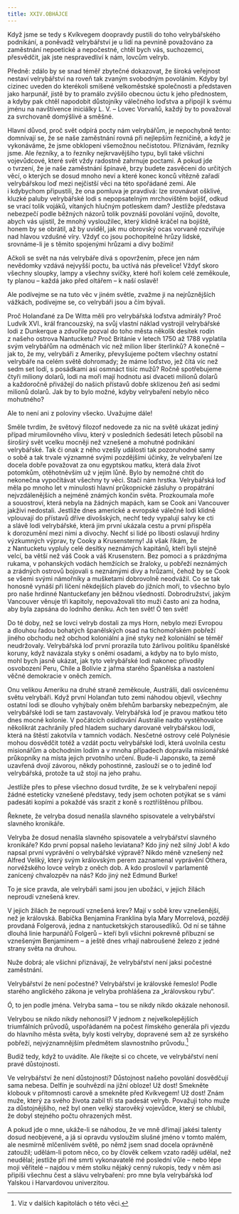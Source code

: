```yaml
---
title: XXIV.OBHÁJCE
---
```


Když jsme se tedy s Kvíkvegem doopravdy pustili do toho velrybářského podnikání, a poněvadž velrybářství je u lidí na pevnině považováno za zaměstnání nepoetické a nepočestné, chtěl bych vás, suchozemci, přesvědčit, jak jste nespravedliví k nám, lovcům velryb.

Předně: zdálo by se snad téměř zbytečné dokazovat, že široká veřejnost nestaví velrybářství na roveň tak zvaným svobodným povoláním. Kdyby byl cizinec uveden do kterékoli smíšené velkoměstské společnosti a představen jako harpunář, jistě by to pramálo zvýšilo obecnou úctu k jeho přednostem, a kdyby pak chtěl napodobit důstojníky válečného loďstva a připojil k svému jménu na navštívence iniciálky L. V. – Lovec Vorvaňů, každý by to považoval za svrchovaně domýšlivé a směšné.

Hlavní důvod, proč svět odpírá pocty nám velrybářům, je nepochybně tento: domnívají se, že se naše zaměstnání rovná při nejlepším řezničině, a když je vykonáváme, že jsme obklopeni všemožnou nečistotou. Přiznávám, řezníky jsme. Ale řezníky, a to řezníky nejkrvavějšího typu, byli také všichni vojevůdcové, které svět vždy radostně zahrnuje poctami. A pokud jde o tvrzení, že je naše zaměstnání špinavé, brzy budete zasvěceni do určitých věcí, o kterých se dosud mnoho neví a které konec konců vítězně zařadí velrybářskou loď mezi nejčistší věci na této spořádané zemi. Ale i kdybychom připustili, že ona pomluva je pravdivá: lze srovnávat ošklivé, kluzké paluby velrybářské lodi s nepopsatelným mrchovištěm bojišť, odkud se vrací tolik vojáků, vítaných hlučným potleskem dam? Jestliže představa nebezpečí podle běžných názorů tolik povznáší povolání vojínů, dovolte, abych vás ujistil, že mnohý vysloužilec, který klidně kráčel na bojiště, honem by se obrátil, až by uviděl, jak mu obrovský ocas vorvaně rozviřuje nad hlavou vzdušné víry. Vždyť co jsou pochopitelné hrůzy lidské, srovnáme-li je s těmito spojenými hrůzami a divy božími!

Ačkoli se svět na nás velrybáře dívá s opovržením, přece jen nám nevědomky vzdává nejvyšší poctu, ba uctívá nás převelice! Vždyť skoro všechny sloupky, lampy a všechny svíčky, které hoří kolem celé zeměkoule, ty planou – každá jako před oltářem – k naší oslavě!

Ale podívejme se na tuto věc v jiném světle, zvažme ji na nejrůznějších vážkách, podívejme se, co velrybáři jsou a čím bývali.

Proč Holanďané za De Witta měli pro velrybářská loďstva admirály? Proč Ludvík XVI., král francouzský, na svůj vlastní náklad vystrojil velrybářské lodi z Dunkerque a zdvořile pozval do toho města několik desítek rodin z našeho ostrova Nantucketu? Proč Británie v letech 1750 až 1788 vyplatila svým velrybářům na odměnách víc než milion liber šterlinků? A konečně – jak to, že my, velrybáři z Ameriky, převyšujeme počtem všechny ostatní velrybáře na celém světě dohromady; že máme loďstvo, jež čítá víc než sedm set lodí, s posádkami asi osmnáct tisíc mužů? Ročně spotřebujeme čtyři miliony dolarů, lodi na moři mají hodnotu asi dvaceti milionů dolarů a každoročně přivážejí do našich přístavů dobře sklizenou žeň asi sedmi milionů dolarů. Jak by to bylo možné, kdyby velrybaření nebylo něco mohutného?

Ale to není ani z poloviny všecko. Uvažujme dále!

Směle tvrdím, že světový filozof nedovede za nic na světě ukázat jediný případ mírumilovného vlivu, který v posledních šedesáti letech působil na široširý svět vcelku mocněji než vznešené a mohutné podnikání velrybářské. Tak či onak z něho vzešly události tak pozoruhodné samy o sobě a tak trvale významné svými pozdějšími účinky, že velrybaření lze docela dobře považovat za onu egyptskou matku, která dala život potomkům, otěhotněvším už v jejím lůně. Bylo by nemožné chtít do nekonečna vypočítávat všechny ty věci. Stačí nám hrstka. Velrybářská loď měla po mnoho let v minulosti hlavní průkopnické zásluhy o propátrání nejvzdálenějších a nejméně známých končin světa. Prozkoumala moře a souostroví, která nebyla na žádných mapách, kam se Cook ani Vancouver jakživi nedostali. Jestliže dnes americké a evropské válečné lodi klidně vplouvají do přístavů dříve divošských, nechť tedy vypalují salvy ke cti a slávě lodi velrybářské, která jim první ukázala cestu a první přispěla k dorozumění mezi nimi a divochy. Nechť si lidé po libosti oslavují hrdiny výzkumných výprav, ty Cooky a Krusensterny! Já však říkám, že z Nantucketu vypluly celé desítky neznámých kapitánů, kteří byli stejně velcí, ba větší než váš Cook a váš Krusenstern. Bez pomoci a s prázdnýma rukama, v pohanských vodách hemžících se žraloky, u pobřeží neznámých a zrádných ostrovů bojovali s neznámými divy a hrůzami, čehož by se Cook se všemi svými námořníky a mušketami dobrovolně neodvážil. Co se tak honosně vynáší při líčení někdejších plaveb do jižních moří, to všechno bylo pro naše hrdinné Nantuckeťany jen běžnou všedností. Dobrodružství, jakým Vancouver věnuje tři kapitoly, nepovažovali tito muži často ani za hodna, aby byla zapsána do lodního deníku. Ach ten svět! Ó ten svět!

Do té doby, než se lovci velryb dostali za mys Horn, nebylo mezi Evropou a dlouhou řadou bohatých španělských osad na tichomořském pobřeží jiného obchodu než obchod koloniální a jiné styky než koloniální se téměř neudržovaly. Velrybářská loď první prorazila tuto žárlivou politiku španělské koruny, když navázala styky s oněmi osadami, a kdyby na to bylo místo, mohl bych jasně ukázat, jak tyto velrybářské lodi nakonec přivodily osvobození Peru, Chile a Bolívie z jařma starého Španělska a nastolení věčné demokracie v oněch zemích.

Onu velikou Ameriku na druhé straně zeměkoule, Austrálii, dali osvícenému světu velrybáři. Když první Holanďan tuto zemi náhodou objevil, všechny ostatní lodi se dlouho vyhýbaly oněm břehům barbarsky nebezpečným, ale velrybářské lodi se tam zastavovaly. Velrybářská loď je pravou matkou této dnes mocné kolonie. V počátcích osidlování Austrálie nadto vystěhovalce několikrát zachránily před hladem suchary darované velrybářskou lodí, která na štěstí zakotvila v tamních vodách. Nesčetné ostrovy celé Polynésie mohou dosvědčit totéž a vzdát poctu velrybářské lodi, která uvolnila cestu misionářům a obchodním lodím a v mnoha případech dopravila misionářské průkopníky na místa jejich prvotního určení. Bude-li Japonsko, ta země uzavřená dvojí závorou, někdy pohostinné, zaslouží se o to jedině loď velrybářská, protože ta už stojí na jeho prahu.

Jestliže přes to přese všechno dosud tvrdíte, že se k velrybaření nepojí žádné esteticky vznešené představy, tedy jsem ochoten potýkat se s vámi padesáti kopími a pokaždé vás srazit z koně s roztříštěnou přílbou.

Řeknete, že velryba dosud nenašla slavného spisovatele a velrybářství slavného kronikáře.

Velryba že dosud nenašla slavného spisovatele a velrybářství slavného kronikáře? Kdo první popsal našeho leviatana? Kdo jiný než silný Job! A kdo napsal první vyprávění o velrybářské výpravě? Nikdo méně vznešený než Alfred Veliký, který svým královským perem zaznamenal vyprávění Othera, norvéžského lovce velryb z oněch dob. A kdo proslovil v parlamentě zanícený chvalozpěv na nás? Kdo jiný než Edmund Burke!

To je sice pravda, ale velrybáři sami jsou jen ubožáci, v jejich žilách neproudí vznešená krev.

V jejich žilách že neproudí vznešená krev? Mají v sobě krev vznešenější, než je královská. Babička Benjamina Franklina byla Mary Morrelová, později provdaná Folgerová, jedna z nantucketských starousedlíků. Od ní se táhne dlouhá linie harpunářů Folgerů – kteří byli všichni pokrevně příbuzní se vznešeným Benjaminem – a ještě dnes vrhají nabroušené železo z jedné strany světa na druhou.

Nuže dobrá; ale všichni přiznávají, že velrybářství není jaksi počestné zaměstnání.

Velrybářství že není počestné? Velrybářství je královské řemeslo! Podle starého anglického zákona je velryba prohlášena za „královskou rybu“.

Ó, to jen podle jména. Velryba sama – tou se nikdy nikdo okázale nehonosil.

Velrybou se nikdo nikdy nehonosil? V jednom z nejvelkolepějších triumfálních průvodů, uspořádaném na počest římského generála při vjezdu do hlavního města světa, byly kosti velryby, dopravené sem až ze syrského pobřeží, nejvýznamnějším předmětem slavnostního průvodu.[^1]

Budiž tedy, když to uvádíte. Ale říkejte si co chcete, ve velrybářství není pravé důstojnosti.

Ve velrybářství že není důstojnosti? Důstojnost našeho povolání dosvědčují sama nebesa. Delfín je souhvězdí na jižní obloze! Už dost! Smekněte klobouk v přítomnosti carově a smekněte před Kvíkvegem! Už dost! Znám muže, který za svého života zabil tři sta padesát velryb. Považuji toho muže za důstojnějšího, než byl onen velký starověký vojevůdce, který se chlubil, že dobyl stejného počtu ohrazených měst.

A pokud jde o mne, ukáže-li se náhodou, že ve mně dřímají jakési talenty dosud neobjevené, a já si opravdu vysloužím slušné jméno v tomto malém, ale nesmírně mlčenlivém světě, po němž jsem snad docela oprávněně zatoužil; udělám-li potom něco, co by člověk celkem vzato raději udělal, než neudělal; jestliže při mé smrti vykonavatelé mé poslední vůle – nebo lépe moji věřitelé – najdou v mém stolku nějaký cenný rukopis, tedy v něm asi připíši všechnu čest a slávu velrybaření: pro mne byla velrybářská loď Yalskou i Harvardovou univerzitou.

[^1]: Viz v dalších kapitolách o této věci.

